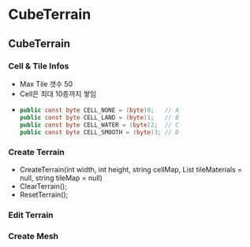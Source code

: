 # CubeTerrain
CubeTerrain
-----

### Cell & Tile Infos
- Max Tile 갯수 50
- Cell은 최대 10층까지 쌓임
- ```c#
  public const byte CELL_NONE = (byte)0;   // A
  public const byte CELL_LAND = (byte)1;   // B
  public const byte CELL_WATER = (byte)2;  // C
  public const byte CELL_SMOOTH = (byte)3; // D
  ```

### Create Terrain
- CreateTerrain(int width, int height, string cellMap, List<TileInfo> tileMaterials = null, string tileMap = null)
- ClearTerrain();
- ResetTerrain();


### Edit Terrain



### Create Mesh
